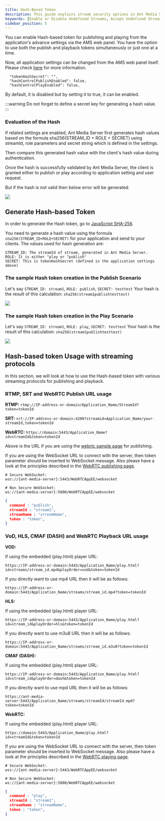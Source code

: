 ```yaml
---
title: Hash-Based Token
description: This guide explains stream security options in Ant Media Server, and how you can Enable Disable, or Accept Undefined Streams.
keywords: [Enable or Disable Undefined Streams, Accept Undefined Streams, One Time Token Control, Stream security, Ant Media Server Documentation, Ant Media Server Tutorials]
sidebar_position: 5
---
```


You can enable Hash-based token for publishing and playing from the application's advance settings via the AMS web panel. You have the option to use both the publish and playback tokens simultaneously or just one at a time.

Now, all application settings can be changed from the AMS web panel itself. Please check [here](https://antmedia.io/docs/guides/configuration-and-testing/ams-application-configuration/#management-panel-settings) for more information.

```
  "tokenHashSecret": "",
  "hashControlPublishEnabled": false,
  "hashControlPlayEnabled": false,
```

By default, it is disabled but by setting it to true, it can be enabled. 

:::warning
Do not forget to define a secret key for generating a hash value.
:::

### Evaluation of the Hash

If related settings are enabled, Ant Media Server first generates hash values based on the formula sha256(STREAM\_ID + ROLE + SECRET) using streamId, role parameters and secret string which is defined in the settings.

Then compare this generated hash value with the client's hash value during authentication.

Once the hash is successfully validated by Ant Media Server, the client is granted either to publish or play according to application setting and user request.

But if the hash is not valid then below error will be generated.

![](@site/static/img/stream-security/hash-invalid.png)  


## Generate Hash-based Token

 In order to generate the Hash token, go to [JavaScript SHA-256](https://geraintluff.github.io/sha256/).
  
You need to generate a hash value using the formula ```sha256(STREAM_ID+ROLE+SECRET)``` for your application and send to your clients. The values used for hash generation are:

```
STREAM_ID: The streamId of stream, generated in Ant Media Server.
ROLE: It is either "play or "publish"
SECRET: This is tokenHashSecret (defined in the application settings above)
```

### The sample Hash token creation in the Publish Scenario

Let's say ```STREAM_ID: stream1```, ```ROLE: publish```, ```SECRET: testtest``` Your hash is the result of this calculation: ```sha256(stream1publishtesttest)```


![](@site/static/img/stream-security/hash-publish.png)  

### The sample Hash token creation in the Play Scenario

Let's say ```STREAM_ID: stream1```, ```ROLE: play```, ```SECRET: testtest``` Your hash is the result of this calculation: ```sha256(stream1publishtesttest)```


![](@site/static/img/stream-security/hash-play.png)  


## Hash-based token Usage with streaming protocols

In this section, we will look at how to use the Hash-based token with various streaming protocols for publishing and playback.

### RTMP, SRT and WebRTC Publish URL usage

**RTMP:**
`rtmp://IP-address-or-domain/Application_Name/StreamId?token=tokenId`

**SRT:** 
`srt://IP-address-or-domain:4200?streamid=Application_Name/your-streamId,token=tokenId`

**WebRTC:**
`https://domain:5443/Application_Name?id=streamId&token=tokenId`

Above is the URL if you are using the [webrtc sample page](https://antmedia.io/docs/guides/publish-live-stream/webrtc/) for publishing.

If you are using the WebSocket URL to connect with the server, then token parameter should be inserted to WebSocket message. Also please have a look at the principles described in the [WebRTC publishing page](https://antmedia.io/docs/guides/publish-live-stream/webrtc/webrtc-websocket-messaging-reference/#publishing-webrtc-stream).

```shell
# Secure WebSocket: 
wss://{ant-media-server}:5443/WebRTCAppEE/websocket

# Non Secure WebSocket: 
ws://{ant-media-server}:5080/WebRTCAppEE/websocket
```

```json
{
  command : "publish",
  streamId : "stream1",
  streamName : "streamName",
  token : "token",
}
```

### VoD, HLS, CMAF (DASH) and WebRTC Playback URL usage

**VOD:**

If using the embedded (play.html) player URL:
```
https://IP-address-or-domain:5443/Application_Name/play.html?id=streams/stream_id.mp4&playOrder=vod&token=tokenId
```
If you directly want to use mp4 URL then it will be as follows:
```
https://IP-address-or-domain:5443/Application_Name/streams/stream_id.mp4?token=tokenId
```
**HLS:**

If using the embedded (play.html) player URL:
```
https://IP-address-or-domain:5443/Application_Name/play.html?id=stream_id&playOrder=hls&token=tokenId
```

If you directly want to use m3u8 URL then it will be as follows:

```
https://IP-address-or-domain:5443/Application_Name/streams/stream_id.m3u8?token=tokenId
```

**CMAF (DASH):**

If using the embedded (play.html) player URL:
```
https://IP-address-or-domain:5443/Application_Name/play.html?id=stream_id&playOrder=dash&token=tokenId
```

If you directly want to use mpd URL then it will be as follows:

```
https://ant-media-server:5443/Application_Name/streams/streamId/streamId.mpd?token=tokenId
```

**WebRTC:**

If using the embedded (play.html) player URL:

`https://domain:5443/Application_Name/play.html?id=streamId&token=tokenId`

If you are using the WebSocket URL to connect with the server, then token parameter should be inserted to WebSocket message. Also please have a look at the principles described in the [WebRTC playing page](https://antmedia.io/docs/guides/publish-live-stream/webrtc/webrtc-websocket-messaging-reference/#playing-webrtc-stream).

```shell
# Secure WebSocket: 
wss://{ant-media-server}:5443/WebRTCAppEE/websocket

# Non Secure WebSocket: 
ws://{ant-media-server}:5080/WebRTCAppEE/websocket
```

```json
{
  command : "play",
  streamId : "stream1",
  streamName : "streamName",
  token : "token",
}
```
